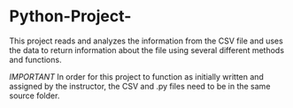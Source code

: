 # Python-Project-
This project reads and analyzes the information from the CSV file and uses the data to return information about the file using several different methods and functions.

*IMPORTANT*
  In order for this project to function as initially written and assigned by the instructor, the CSV and .py files need to be in the same source folder.
